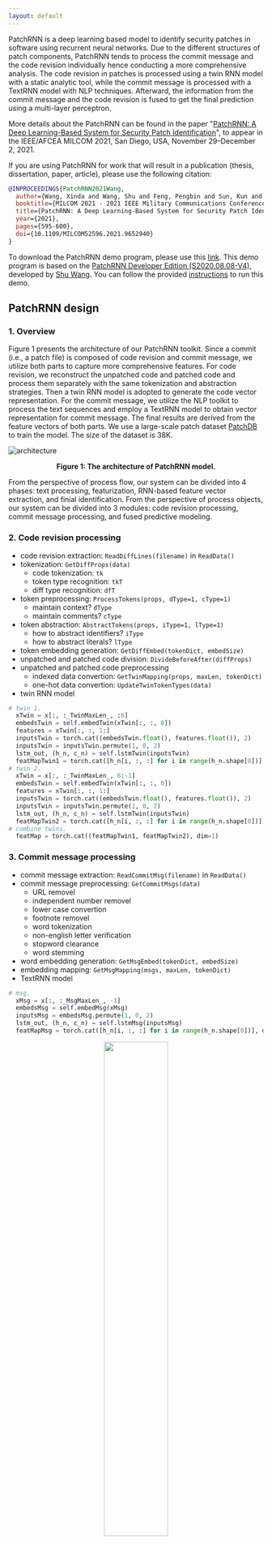 ```yaml
---
layout: default
---
```


PatchRNN is a deep learning based model to identify security patches in software using recurrent neural networks. 
Due to the different structures of patch components, PatchRNN tends to process the commit message and the code revision individually hence conducting a more comprehensive analysis.
The code revision in patches is processed using a twin RNN model with a static analytic tool, while the commit message is processed with a TextRNN model with NLP techniques. 
Afterward, the information from the commit message and the code revision is fused to get the final prediction using a multi-layer perceptron.

More details about the PatchRNN can be found in the paper "[PatchRNN: A Deep Learning-Based System for Security Patch Identification](https://shuwang127.github.io/papers/milcom21_PatchRNN.pdf)", to appear in the IEEE/AFCEA MILCOM 2021, San Diego, USA, November 29–December 2, 2021.

If you are using PatchRNN for work that will result in a publication (thesis, dissertation, paper, article), please use the following citation:

```bibtex
@INPROCEEDINGS{PatchRNN2021Wang,
  author={Wang, Xinda and Wang, Shu and Feng, Pengbin and Sun, Kun and Jajodia, Sushil and Benchaaboun, Sanae and Geck, Frank},
  booktitle={MILCOM 2021 - 2021 IEEE Military Communications Conference (MILCOM)}, 
  title={PatchRNN: A Deep Learning-Based System for Security Patch Identification}, 
  year={2021},
  pages={595-600},
  doi={10.1109/MILCOM52596.2021.9652940}
}
```

To download the PatchRNN demo program, please use this [link](https://github.com/shuwang127/PatchRNN-demo).
This demo program is based on the [PatchRNN Developer Edition (S2020.08.08-V4)](https://github.com/shuwang127/PatchRNN), developed by [Shu Wang](https://shuwang127.github.io/). 
You can follow the provided [instructions](#instructions) to run this demo.

## PatchRNN design

### 1. Overview

Figure 1 presents the architecture of our PatchRNN toolkit.
Since a commit (i.e., a patch file) is composed of code revision and commit message, we utilize both parts to capture more comprehensive features. 
For code revision, we reconstruct the unpatched code and patched code and process them separately with the same tokenization and abstraction strategies.
Then a twin RNN model is adopted to generate the code vector representation. 
For the commit message, we utilize the NLP toolkit to process the text sequences and employ a TextRNN model to obtain vector representation for commit message.
The final results are derived from the feature vectors of both parts. 
We use a large-scale patch dataset [PatchDB](https://sunlab-gmu.github.io/PatchDB/) to train the model. The size of the dataset is 38K.

![architecture](https://shuwang127.github.io/PatchRNN-demo/img/architecture.png)
<p align="center"><strong>Figure 1: The architecture of PatchRNN model.</strong></p>

From the perspective of process flow, our system can be divided into 4 phases: text processing, featurization, RNN-based feature vector extraction, and finial identification. From the perspective of process objects, our system can be divided into 3 modules: code revision processing, commit message processing, and fused predictive modeling.

### 2. Code revision processing

- code revision extraction: `ReadDiffLines(filename)` in `ReadData()`
- tokenization: `GetDiffProps(data)`
  - code tokenization: `tk`
  - token type recognition: `tkT`
  - diff type recognition: `dfT`
- token preprocessing: `ProcessTokens(props, dType=1, cType=1)`
  - maintain context? `dType`
  - maintain comments? `cType`
- token abstraction: `AbstractTokens(props, iType=1, lType=1)`
  - how to abstract identifiers? `iType`
  - how to abstract literals? `lType`
- token embedding generation: `GetDiffEmbed(tokenDict, embedSize)`
- unpatched and patched code division: `DivideBeforeAfter(diffProps)`
- unpatched and patched code preprocessing
  - indexed data convertion: `GetTwinMapping(props, maxLen, tokenDict)`
  - one-hot data convertion: `UpdateTwinTokenTypes(data)`
- twin RNN model
``` python
# twin 1.
  xTwin = x[:, :_TwinMaxLen_, :6]
  embedsTwin = self.embedTwin(xTwin[:, :, 0])
  features = xTwin[:, :, 1:]
  inputsTwin = torch.cat((embedsTwin.float(), features.float()), 2)
  inputsTwin = inputsTwin.permute(1, 0, 2)
  lstm_out, (h_n, c_n) = self.lstmTwin(inputsTwin)
  featMapTwin1 = torch.cat([h_n[i, :, :] for i in range(h_n.shape[0])], dim=1)
# twin 2.
  xTwin = x[:, :_TwinMaxLen_, 6:-1]
  embedsTwin = self.embedTwin(xTwin[:, :, 0])
  features = xTwin[:, :, 1:]
  inputsTwin = torch.cat((embedsTwin.float(), features.float()), 2)
  inputsTwin = inputsTwin.permute(1, 0, 2)
  lstm_out, (h_n, c_n) = self.lstmTwin(inputsTwin)
  featMapTwin2 = torch.cat([h_n[i, :, :] for i in range(h_n.shape[0])], dim=1)
# combine twins.
  featMap = torch.cat((featMapTwin1, featMapTwin2), dim=1)
```

### 3. Commit message processing

- commit message extraction: `ReadCommitMsg(filename)` in `ReadData()`
- commit message preprocessing: `GetCommitMsgs(data)`
  - URL removel
  - independent number removel
  - lower case convertion
  - footnote removel
  - word tokenization
  - non-english letter verification
  - stopword clearance
  - word stemming
- word embedding generation: `GetMsgEmbed(tokenDict, embedSize)`
- embedding mapping: `GetMsgMapping(msgs, maxLen, tokenDict)`
- TextRNN model
``` python
# msg.
  xMsg = x[:, :_MsgMaxLen_, -1]
  embedsMsg = self.embedMsg(xMsg)
  inputsMsg = embedsMsg.permute(1, 0, 2)
  lstm_out, (h_n, c_n) = self.lstmMsg(inputsMsg)
  featMapMsg = torch.cat([h_n[i, :, :] for i in range(h_n.shape[0])], dim=1)
```

<div align=center><img src="https://shuwang127.github.io/PatchRNN-demo/img/TextRNN.png" width="50%" height="50%"></div>
<p align="center"><strong>Figure 2: The structure of TextRNN model.</strong></p>

### 4. Fused predictive modeling

- fully-connected network
``` python
# fc layers.
  featMap = self.fc1(featMap)
  if (0 == _TWIN_): # (only twins).
    final_out = self.fc2(featMap)
  elif (1 == _TWIN_): # (twins + msg).
    featMap = torch.cat((featMap, featMapMsg), dim=1)
    featMap = self.fc3(featMap)
    final_out = self.fc4(featMap)
  return self.softmax(final_out)     
```

## How to run PatchRNN-demo <span id="instructions"></span>

### 1. Install OS

We use **Ubuntu 20.04.3 LTS (Focal Fossa)** desktop version. \
Download Link: [https://releases.ubuntu.com/20.04/](https://releases.ubuntu.com/20.04/).

The virtualization software in our experiments is **VirtualBox 5.2.24**. \
Download Link: [https://www.virtualbox.org/wiki/Download_Old_Builds_5_2](https://www.virtualbox.org/wiki/Download_Old_Builds_5_2). \
You can use other software like VMware Workstation.

**System recommendation configurations:**\
RAM: >=2GB\
Disk: >=25GB\
CPU: 1 core in i7-7700HQ @ 2.8GHz

### 2. Download the source code from github

We use `home` directory to store the project folder.

```shell
cd ~
```

Install `git` tool.

```shell 
sudo apt install git
```

Download `PatchRNN-demo` project to local disk. (You may need to enter your github account/password.)

```shell 
git clone https://github.com/shuwang127/PatchRNN-demo
```

### 3. Install the dependencies.

3.1 Install `pip` tool for `python3`.

```shell 
sudo apt install python3-pip
```

3.2 Install common dependencies.

```shell 
pip3 install nltk==3.3
pip3 install natsort
pip3 install pandas
pip3 install sklearn
```

3.3 Install CPU-version PyTorch. Official website: https://pytorch.org/.

```shell 
pip3 install torch==1.7.1+cpu torchvision==0.8.2+cpu torchaudio==0.7.2 -f https://download.pytorch.org/whl/torch_stable.html
```

3.4 Install `clang` tool.

```shell 
pip3 install clang==6.0.0.2
```

Configurate the clang environment.

```shell 
sudo apt install clang
cd /usr/lib/x86_64-linux-gnu/
sudo ln -s libclang-*.so.1 libclang.so
```

### 4. Run the demo program.

```shell 
cd ~/PatchRNN-demo/
python3 demo.py
```

There are 56 input test samples stored in `~/PatchRNN-demo/testdata/`, the logging file of running demo is stored in `~/PatchRNN-demo/logs/PatchRNNdemo.log`.

```shell 
cat logs/PatchRNNdemo.log
```

We can find the logging results.

```
[INFO] <ReadData> Save 56 raw data to .//tmp//testdata.npy. [TIME: 0.05 sec]
[INFO] <GetDiffProps> Processing Tokens 1/56... [TIME: 3.16 sec]
...
[INFO] <GetDiffProps> Processing Tokens 56/56... [TIME: 63.98 sec]
[INFO] <GetDiffProps> Save 56 diff property data to .//tmp//testprops.npy. [TIME: 63.99 sec]
[INFO] <ProcessTokens> Delete the comment parts of the diff code. [TIME: 64.01 sec]
[INFO] <AbstractTokens> Abstract the tokens of identifiers with iType 1 (VARn/FUNCn). [TIME: 64.04 sec]
[INFO] <AbstractTokens> Abstract the tokens of literals, and comments with iType 1 (LITERAL/n/COMMENT). [TIME: 64.04 sec]
[INFO] <GetDiffEmbed> Create pre-trained embedding weights with 35575 * 128 matrix. [TIME: 64.37 sec]
[INFO] <DivideBeforeAfter> Divide diff code into BEFORE-version and AFTER-version code. [TIME: 64.38 sec]
[INFO] <DivideBeforeAfter> The max length in BEFORE/AFTER-version code is 2994 tokens. (hyperparameter: _TwinMaxLen_ = 800) [TIME: 64.38 sec]
[INFO] <GetTwinMapping> Create 56 feature data with 800 * 4 matrix. [TIME: 64.42 sec]
[INFO] <GetTwinMapping> Create 56 labels with 1 * 1 matrix. [TIME: 64.42 sec]
[INFO] <UpdateTwinTokenTypes> Update 56 feature data with 800 * 12 matrix. [TIME: 64.45 sec]
[INFO] <GetCommitMsg> Processing Commit 1/56... [TIME: 64.49 sec]
...
[INFO] <GetCommitMsg> Processing Commit 56/56... [TIME: 65.93 sec]
[INFO] <GetCommitMsg> Save 56 commit messages to .//tmp//testmsgs.npy. [TIME: 65.93 sec]
[INFO] <GetMsgEmbed> Create pre-trained embedding weights with 80831 * 128 matrix. [TIME: 66.69 sec]
[INFO] <GetMsgMapping> Create 56 feature data with 1 * 200 vector. [TIME: 66.7 sec]
[INFO] <GetMsgMapping> Create 56 labels with 1 * 1 matrix. [TIME: 66.7 sec]
[INFO] <CombineTwinMsgs> Combine the twin props with the commit messages. [TIME: 66.7 sec]
[INFO] <demoTwin> Load model parameters with GPU-torch! [TIME: 69.14 sec]
[INFO] <TwinRNNTest> Finish the prediction of test data. [TIME: 70.48 sec]
[INFO] <SaveResults> Save the final results in .//results/results.txt [TIME: 70.48 sec]
```

The output results are saved in `~/PatchRNN-demo/results/results.txt`.

```shell 
cat results/results.txt
```

You can find the results as the format of `filepath` and `prediction`. 

```shell 
.//testdata/nginx/release-1.19.0_release-1.19.1/0a683fdd.patch,1
.//testdata/nginx/release-1.19.0_release-1.19.1/1bbc37d3.patch,1
.//testdata/nginx/release-1.19.0_release-1.19.1/2afc050b.patch,0
.//testdata/nginx/release-1.19.0_release-1.19.1/2d4f04bb.patch,0
.//testdata/nginx/release-1.19.0_release-1.19.1/6bb43361.patch,1
...
```

1s means security patches, and 0s means non-security patches.
